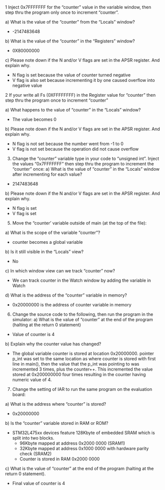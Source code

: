 1 Inject 0x7FFFFFFF for the “counter” value in the variable window, then step thru the program
only once to increment “counter”. 

a) What is the value of the “counter” from the “Locals” window?
- -2147483648

b) What is the value of the “counter” in the “Registers” window?
- 0X80000000

c) Please note down if the N and/or V flags are set in the APSR register. And explain why.
- N flag is set because the value of counter turned negative
- V flag is also set because incrementing it by one caused overflow into negative value

2 If your write all Fs (0XFFFFFFFF) in the Register value for “counter” then step thru the program
once to increment “counter”

a) What happens to the value of “counter” in the “Locals” window?
- The value becomes 0

b) Please note down if the N and/or V flags are set in the APSR register. And explain why.
- N flag is not set because the number went from -1 to 0
- V flag is not set because the operation did not cause overflow

3. Change the “counter” variable type in your code to “unsigned int”. Inject the values “0x7FFFFFFF” then step thru the program to increment the “counter” once:
a) What is the value of “counter” in the “Locals” window after incrementing for each value?

- 2147483648

b) Please note down if the N and/or V flags are set in the APSR register. And explain why.
- N flag is set 
- V flag is set

5. Move the “counter’ variable outside of main (at the top of the file):

a) What is the scope of the variable “counter”?
- counter becomes a global variable

b) Is it still visible in the “Locals” view?
- No

c) In which window view can we track “counter” now?
- We can track counter in the Watch window by adding the variable in Watch

d) What is the address of the “counter” variable in memory?
- 0x20000000 is the address of counter variable in memory

6. Change the source code to the following, then run the program in the simulator:
a) What is the value of “counter” at the end of the program (halting at the return 0 statement)
- Value of counter is 4

b) Explain why the counter value has changed?
- The global variable counter is stored at location 0x20000000. pointer p_int was set to the same location as where counter is stored with first line in main(), then the value that the p_int was pointing to was incremented 3 times, plus the counter++. This incremented the value stored at 0x200000000 four times resulting in the counter having numeric value of 4.

7. Change the setting of IAR to run the same program on the evaluation board:

a) What is the address where “counter” is stored?
- 0x20000000

b) Is the “counter” variable stored in RAM or ROM?
- STM32L475xx devices feature 128Kbyte of embedded SRAM which is split into two blocks.
  - 96Kbyte mapped at address 0x2000 0000 (SRAM1)
  - 32Kbyte mapped at address 0x1000 0000 with hardware parity check (SRAM2)
  - Counter is stored in RAM 0x2000 0000
 
c) What is the value of “counter” at the end of the program (halting at the return 0 statement).
- Final value of counter is 4



